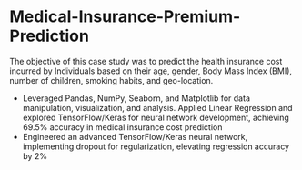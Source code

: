 # Medical-Insurance-Premium-Prediction
The objective of this case study was to predict the health insurance cost incurred by Individuals based on their age, gender, Body Mass Index (BMI), number of children, smoking habits, and geo-location.

- Leveraged Pandas, NumPy, Seaborn, and Matplotlib for data manipulation, visualization, and analysis. Applied Linear Regression and explored TensorFlow/Keras for neural network development, achieving 69.5% accuracy in medical insurance cost prediction
- Engineered an advanced TensorFlow/Keras neural network, implementing dropout for regularization, elevating regression accuracy by 2%
